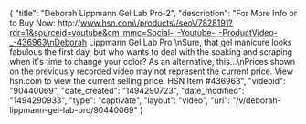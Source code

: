 {
    "title": "Deborah Lippmann Gel Lab Pro-2",
    "description": "For More Info or to Buy Now: http:\/\/www.hsn.com\/products\/seo\/7828191?rdr=1&sourceid=youtube&cm_mmc=Social-_-Youtube-_-ProductVideo-_-436963\nDeborah Lippmann Gel Lab Pro \nSure, that gel manicure looks fabulous the first day, but who wants to deal with the soaking and scraping when it's time to change your color? As an alternative, this...\nPrices shown on the previously recorded video may not represent the current price.  View hsn.com to view the current selling price. HSN Item #436963",
    "videoid": "90440069",
    "date_created": "1494290723",
    "date_modified": "1494290933",
    "type": "captivate",
    "layout": "video",
    "url": "\/v\/deborah-lippmann-gel-lab-pro\/90440069"
}